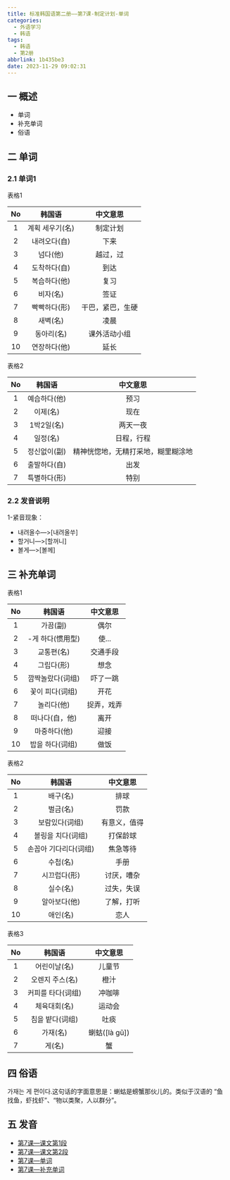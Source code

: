 ```yaml
---
title: 标准韩国语第二册——第7课-制定计划-单词
categories:
  - 外语学习
  - 韩语
tags:
  - 韩语
  - 第2册
abbrlink: 1b435be3
date: 2023-11-29 09:02:31
---
```

## 一 概述

* 单词
* 补充单词
* 俗语

<!--more-->

## 二  单词

### 2.1 单词1

表格1

|  No  |     韩国语      |     中文意思     |
| :--: | :-------------: | :--------------: |
|  1   | 계획 세우기(名) |     制定计划     |
|  2   |  내려오다(自)   |       下来       |
|  3   |    넘다(他)     |     越过，过     |
|  4   |  도착하다(自)   |       到达       |
|  5   |  복습하다(他)   |       复习       |
|  6   |    비자(名)     |       签证       |
|  7   |  빡빡하다(形)   | 干巴，紧巴，生硬 |
|  8   |    새벽(名)     |       凌晨       |
|  9   |   동아리(名)    |   课外活动小组   |
|  10  |  연장하다(他)   |       延长       |

表格2

|  No  |    韩国语    |              中文意思              |
| :--: | :----------: | :--------------------------------: |
|  1   | 예습하다(他) |                预习                |
|  2   |   이제(名)   |                现在                |
|  3   |  1박2일(名)  |              两天一夜              |
|  4   |   일정(名)   |             日程，行程             |
|  5   | 정신없이(副) | 精神恍惚地，无精打采地，糊里糊涂地 |
|  6   | 출발하다(自) |                出发                |
|  7   | 특별하다(形) |                特别                |

### 2.2 发音说明

1-紧音现象：

* 내려올수—>[내려올쑤]
* 할거니—>[할꺼니]
* 볼게—>[볼께]


## 三 补充单词

表格1

|  No  |      韩国语      |  中文意思  |
| :--: | :--------------: | :--------: |
|  1   |     가끔(副)     |    偶尔    |
|  2   | -게 하다(惯用型) |   使...    |
|  3   |    교통편(名)    |  交通手段  |
|  4   |    그립다(形)    |    想念    |
|  5   | 깜짝놀랐다(词组) |  吓了一跳  |
|  6   | 꽃이 피다(词组)  |    开花    |
|  7   |    놀리다(他)    | 捉弄，戏弄 |
|  8   |  떠나다(自，他)  |    离开    |
|  9   |   마중하다(他)   |    迎接    |
|  10  | 밥을 하다(词组)  |    做饭    |

表格2

|  No  |        韩国语         |   中文意思   |
| :--: | :-------------------: | :----------: |
|  1   |       배구(名)        |     排球     |
|  2   |       벌금(名)        |     罚款     |
|  3   |    보람있다(词组)     | 有意义，值得 |
|  4   |   볼링을 치다(词组)   |   打保龄球   |
|  5   | 손꼽아 기다리다(词组) |   焦急等待   |
|  6   |       수첩(名)        |     手册     |
|  7   |     시끄럽다(形)      |  讨厌，嘈杂  |
|  8   |       실수(名)        |  过失，失误  |
|  9   |     알아보다(他)      |  了解，打听  |
|  10  |       애인(名)        |     恋人     |

表格3

|  No  |      韩国语       |   中文意思    |
| :--: | :---------------: | :-----------: |
|  1   |   어린이날(名)    |    儿童节     |
|  2   |  오렌지 주스(名)  |     橙汁      |
|  3   | 커피를 타다(词组) |    冲咖啡     |
|  4   |   체육대회(名)    |    运动会     |
|  5   |  침을 뱥다(词组)  |     吐痰      |
|  6   |     가재(名)      | 蝲蛄([là gǔ]) |
|  7   |      게(名)       |      蟹       |

## 四 俗语

가재는 게 편이다.这句话的字面意思是：蝲蛄是螃蟹那伙儿的。类似于汉语的 “鱼找鱼，虾找虾”、“物以类聚，人以群分”。

## 五 发音

* [第7课—课文第1段][1]
* [第7课—课文第2段][2]
* [第7课—单词][3]
* [第7课—补充单词][4]



[1]:https://active.clewm.net/Es6zP9?qrurl=http://c3.clewm.net/Es6zP9&gtype=1&key=12e57176491f30cc401091452d294cb22b84280373
[2]:https://active.clewm.net/FhRrMn?qrurl=http://qr31.cn/FhRrMn&gtype=1&key=cb12f17d991d478d7010919e0b3c573d5268fe3401
[3]:https://active.clewm.net/CMuH8l?qrurl=http://qr31.cn/CMuH8l&gtype=1&key=8c9141756c85bb57201091a7e6a3d6dd7a82b2b441
[4]:https://active.clewm.net/CfkuAt?qrurl=http://qr31.cn/CfkuAt&gtype=1&key=05ae2179cf7f350590109154ed2a3e24cec20cd473